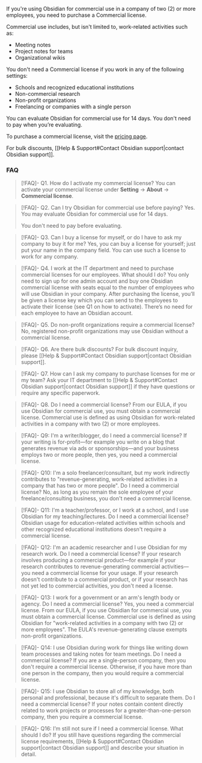 If you're using Obsidian for commercial use in a company of two (2) or more employees, you need to purchase a Commercial license.

Commercial use includes, but isn't limited to, work-related activities such as:

- Meeting notes
- Project notes for teams
- Organizational wikis

You don't need a Commercial license if you work in any of the following settings:

- Schools and recognized educational institutions
- Non-commercial research
- Non-profit organizations
- Freelancing or companies with a single person

You can evaluate Obsidian for commercial use for 14 days. You don't need to pay when you’re evaluating.

To purchase a commercial license, visit the [pricing page](https://obsidian.md/pricing).

For bulk discounts, [[Help & Support#Contact Obsidian support|contact Obsidian support]].

### FAQ

> [!FAQ]- Q1. How do I activate my commercial license?
> You can activate your commercial license under **Setting** → **About** → **Commercial license**.

> [!FAQ]- Q2. Can I try Obsidian for commercial use before paying?
> Yes. You may evaluate Obsidian for commercial use for 14 days.
>
> You don't need to pay before evaluating.

> [!FAQ]- Q3. Can I buy a license for myself, or do I have to ask my company to buy it for me?
> Yes, you can buy a license for yourself; just put your name in the company field. You can use such a license to work for any company.

> [!FAQ]- Q4. I work at the IT department and need to purchase commercial licenses for our employees. What should I do?
> You only need to sign up for one admin account and buy one Obsidian commercial license with seats equal to the number of employees who will use Obsidian in your company.
> After purchasing the license, you’ll be given a license key which you can send to the employees to activate their license (see Q1 on how to activate). There’s no need for each employee to have an Obsidian account.

> [!FAQ]- Q5. Do non-profit organizations require a commercial license?
> No, registered non-profit organizations may use Obsidian without a commercial license.

> [!FAQ]- Q6. Are there bulk discounts?
> For bulk discount inquiry, please [[Help & Support#Contact Obsidian support|contact Obsidian support]].

> [!FAQ]- Q7. How can I ask my company to purchase licenses for me or my team?
> Ask your IT department to [[Help & Support#Contact Obsidian support|contact Obsidian support]] if they have questions or require any specific paperwork.

> [!FAQ]- Q8. Do I need a commercial license?
> From our EULA, if you use Obsidian for commercial use, you must obtain a commercial license. Commercial use is defined as using Obsidian for work-related activities in a company with two (2) or more employees.

> [!FAQ]- Q9: I'm a writer/blogger, do I need a commercial license?
> If your writing is for-profit—for example you write on a blog that generates revenue via ads or sponsorships—and your business employs two or more people, then yes, you need a commercial license.

> [!FAQ]- Q10: I'm a solo freelancer/consultant, but my work indirectly contributes to "revenue-generating, work-related activities in a company that has two or more people". Do I need a commercial license?
> No, as long as you remain the sole employee of your freelance/consulting business, you don't need a commercial license.

> [!FAQ]- Q11: I'm a teacher/professor, or I work at a school, and I use Obsidian for my teaching/lectures. Do I need a commercial license?
> Obsidian usage for education-related activities within schools and other recognized educational institutions doesn't require a commercial license.

> [!FAQ]- Q12: I'm an academic researcher and I use Obsidian for my research work. Do I need a commercial license?
> If your research involves producing a commercial product—for example if your research contributes to revenue-generating commercial activities—you need a commercial license for your usage. If your research doesn't contribute to a commercial product, or if your research has not yet led to commercial activities, you don't need a license.

> [!FAQ]- Q13: I work for a government or an arm's length body or agency. Do I need a commercial license?
> Yes, you need a commercial license. From our EULA, if you use Obsidian for commercial use, you must obtain a commercial license. Commercial use is defined as using Obsidian for "work-related activities in a company with two (2) or more employees". The EULA's revenue-generating clause exempts non-profit organizations.

> [!FAQ]- Q14: I use Obsidian during work for things like writing down team processes and taking notes for team meetings. Do I need a commercial license?
> If you are a single-person company, then you don't require a commercial license. Otherwise, if you have more than one person in the company, then you would require a commercial license.

> [!FAQ]- Q15: I use Obsidian to store all of my knowledge, both personal and professional, because it's difficult to separate them. Do I need a commercial license?
> If your notes contain content directly related to work projects or processes for a greater-than-one-person company, then you require a commercial license.

> [!FAQ]- Q16: I’m still not sure if I need a commercial license. What should I do?
> If you still have questions regarding the commercial license requirements, [[Help & Support#Contact Obsidian support|contact Obsidian support]] and describe your situation in detail.
